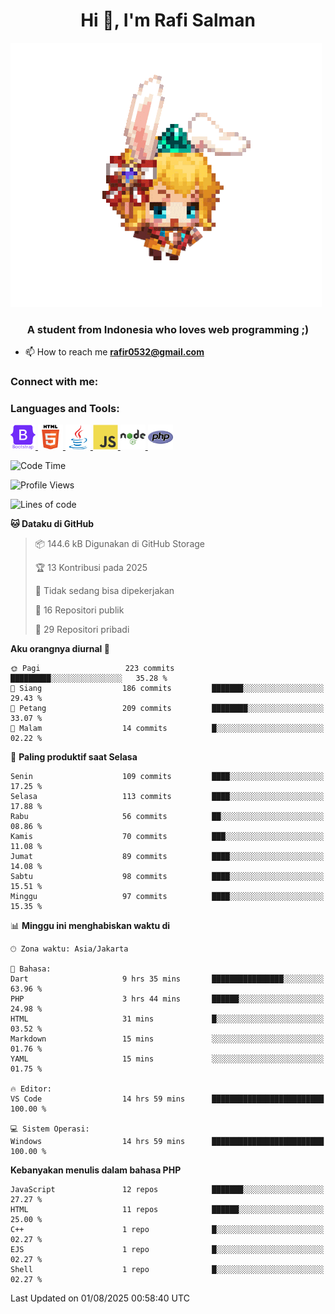 <h1 align="center">Hi 👋, I'm Rafi Salman</h1>
<img src="img/lp.gif" /> 
<h3 align="center">A student from Indonesia who loves web programming ;)</h3>

- 📫 How to reach me **rafir0532@gmail.com**

<h3 align="left">Connect with me:</h3>
<p align="left">
</p>

<h3 align="left">Languages and Tools:</h3>
<p align="left"> <a href="https://getbootstrap.com" target="_blank" rel="noreferrer"> <img src="https://raw.githubusercontent.com/devicons/devicon/master/icons/bootstrap/bootstrap-plain-wordmark.svg" alt="bootstrap" width="40" height="40"/> </a> <a href="https://www.w3.org/html/" target="_blank" rel="noreferrer"> <img src="https://raw.githubusercontent.com/devicons/devicon/master/icons/html5/html5-original-wordmark.svg" alt="html5" width="40" height="40"/> </a> <a href="https://www.java.com" target="_blank" rel="noreferrer"> <img src="https://raw.githubusercontent.com/devicons/devicon/master/icons/java/java-original.svg" alt="java" width="40" height="40"/> </a> <a href="https://developer.mozilla.org/en-US/docs/Web/JavaScript" target="_blank" rel="noreferrer"> <img src="https://raw.githubusercontent.com/devicons/devicon/master/icons/javascript/javascript-original.svg" alt="javascript" width="40" height="40"/> </a> <a href="https://nodejs.org" target="_blank" rel="noreferrer"> <img src="https://raw.githubusercontent.com/devicons/devicon/master/icons/nodejs/nodejs-original-wordmark.svg" alt="nodejs" width="40" height="40"/> </a> <a href="https://www.php.net" target="_blank" rel="noreferrer"> <img src="https://raw.githubusercontent.com/devicons/devicon/master/icons/php/php-original.svg" alt="php" width="40" height="40"/> </a> </p>

<!--START_SECTION:waka-->
![Code Time](http://img.shields.io/badge/Code%20Time-550%20hrs%206%20mins-blue)

![Profile Views](http://img.shields.io/badge/Profil%20dilihat-2-blue)

![Lines of code](https://img.shields.io/badge/Sejak%20Hello%20World%20aku%20telah%20menulis-1.8%20million%20baris%20kode-blue)

**🐱 Dataku di GitHub** 

> 📦 144.6 kB Digunakan di GitHub Storage 
 > 
> 🏆 13 Kontribusi pada 2025
 > 
> 🚫 Tidak sedang bisa dipekerjakan
 > 
> 📜 16 Repositori publik 
 > 
> 🔑 29 Repositori pribadi 
 > 
**Aku orangnya diurnal 🐤** 

```text
🌞 Pagi                   223 commits         █████████░░░░░░░░░░░░░░░░   35.28 % 
🌆 Siang                  186 commits         ███████░░░░░░░░░░░░░░░░░░   29.43 % 
🌃 Petang                 209 commits         ████████░░░░░░░░░░░░░░░░░   33.07 % 
🌙 Malam                  14 commits          █░░░░░░░░░░░░░░░░░░░░░░░░   02.22 % 
```
📅 **Paling produktif saat Selasa** 

```text
Senin                    109 commits         ████░░░░░░░░░░░░░░░░░░░░░   17.25 % 
Selasa                   113 commits         ████░░░░░░░░░░░░░░░░░░░░░   17.88 % 
Rabu                     56 commits          ██░░░░░░░░░░░░░░░░░░░░░░░   08.86 % 
Kamis                    70 commits          ███░░░░░░░░░░░░░░░░░░░░░░   11.08 % 
Jumat                    89 commits          ████░░░░░░░░░░░░░░░░░░░░░   14.08 % 
Sabtu                    98 commits          ████░░░░░░░░░░░░░░░░░░░░░   15.51 % 
Minggu                   97 commits          ████░░░░░░░░░░░░░░░░░░░░░   15.35 % 
```


📊 **Minggu ini menghabiskan waktu di** 

```text
🕑︎ Zona waktu: Asia/Jakarta

💬 Bahasa: 
Dart                     9 hrs 35 mins       ████████████████░░░░░░░░░   63.96 % 
PHP                      3 hrs 44 mins       ██████░░░░░░░░░░░░░░░░░░░   24.98 % 
HTML                     31 mins             █░░░░░░░░░░░░░░░░░░░░░░░░   03.52 % 
Markdown                 15 mins             ░░░░░░░░░░░░░░░░░░░░░░░░░   01.76 % 
YAML                     15 mins             ░░░░░░░░░░░░░░░░░░░░░░░░░   01.75 % 

🔥 Editor: 
VS Code                  14 hrs 59 mins      █████████████████████████   100.00 % 

💻 Sistem Operasi: 
Windows                  14 hrs 59 mins      █████████████████████████   100.00 % 
```

**Kebanyakan menulis dalam bahasa PHP** 

```text
JavaScript               12 repos            ███████░░░░░░░░░░░░░░░░░░   27.27 % 
HTML                     11 repos            ██████░░░░░░░░░░░░░░░░░░░   25.00 % 
C++                      1 repo              █░░░░░░░░░░░░░░░░░░░░░░░░   02.27 % 
EJS                      1 repo              █░░░░░░░░░░░░░░░░░░░░░░░░   02.27 % 
Shell                    1 repo              █░░░░░░░░░░░░░░░░░░░░░░░░   02.27 % 
```




 Last Updated on 01/08/2025 00:58:40 UTC
<!--END_SECTION:waka-->
